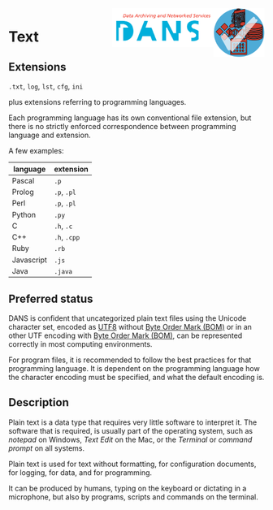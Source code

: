 <img src="../images/formats.png" width="100" align="right"/>
<img src="../images/DANS.png" width="200" align="right"/>

# Text

## Extensions

`.txt`, `log`, `lst`, `cfg`, `ini`

plus extensions referring to programming languages.

Each programming language has its own conventional file extension, but there is
no strictly enforced correspondence between programming language and extension.

A few examples:

language | extension
--- | ---
Pascal | `.p`
Prolog | `.p`, `.pl`
Perl | `.p`, `.pl`
Python | `.py`
C | `.h`, `.c`
C++ | `.h`, `.cpp`
Ruby | `.rb`
Javascript | `.js`
Java | `.java`

## Preferred status

DANS is confident that uncategorized plain text files
using the Unicode character set,
encoded as
[UTF8](https://en.wikipedia.org/wiki/UTF-8)
without
[Byte Order Mark (BOM)](https://en.wikipedia.org/wiki/Byte_order_mark)
or in an other UTF encoding with
[Byte Order Mark (BOM)](https://en.wikipedia.org/wiki/Byte_order_mark),
can be represented correctly in most computing environments.

For program files, it is recommended to follow the best practices for
that programming language.
It is dependent on the programming language how the character encoding must be
specified, and what the default encoding is.

## Description

Plain text is a data type that requires very little software to interpret it.
The software that is required, is usually part of the operating system, such 
as *notepad* on Windows, *Text Edit* on the Mac, or the *Terminal* or *command
prompt* on all systems.

Plain text is used for text without formatting, for configuration documents,
for logging, for data, and for programming.

It can be produced by humans, typing on the keyboard or dictating in a
microphone, but also by programs, scripts and commands on the terminal.


